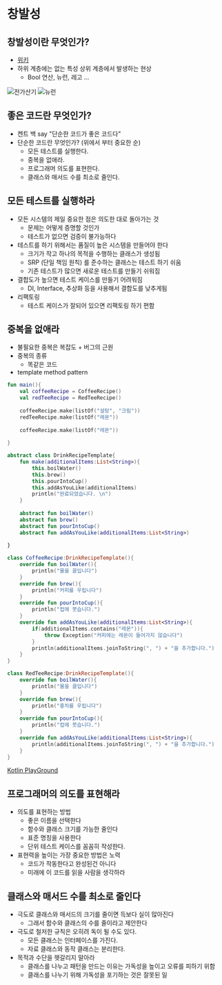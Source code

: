 # 창발성

## 창발성이란 무엇인가?

- [위키](https://ko.wikipedia.org/wiki/%EC%B0%BD%EB%B0%9C)
- 하위 계층에는 없는 특성 상위 계층에서 발생하는 현상
    - Bool 연산, 뉴런, 레고 ...
    
![전가산기](https://t1.daumcdn.net/cfile/tistory/235B935056E830D938)
![뉴런](http://study.zumst.com/upload/00-D22-91-12-05/1_2_a_%EB%89%B4%EB%9F%B0%EC%9D%98%20%EA%B5%AC%EC%A1%B0.jpg)
    

## 좋은 코드란 무엇인가?

- 켄트 백 say "단순한 코드가 좋은 코드다"
- 단순한 코드란 무엇인가? (위에서 부터 중요한 순)
    - 모든 테스트를 실행한다.
    - 중복을 없애라.
    - 프로그래머 의도를 표현한다.
    - 클래스와 매서드 수를 최소로 줄인다.

## 모든 테스트를 실행하라

- 모든 시스템의 제일 중요한 점은 의도한 대로 돌아가는 것
    - 문제는 어떻게 증명할 것인가
    - 테스트가 없으면 검증이 불가능하다
- 테스트를 하기 위해서는 품질이 높은 시스템을 만들어야 한다
    - 크기가 작고 하나의 목적을 수행하는 클래스가 생성됨
    - SRP (단일 책임 원칙) 를 준수하는 클래스는 테스트 하기 쉬움
    - 기존 테스트가 많으면 새로운 테스트를 만들기 쉬워짐
- 결합도가 높으면 테스트 케이스를 만들기 어려워짐
    - DI, Interface, 추상화 등을 사용해서 결합도를 낮추게됨
- 리팩토링
    - 테스트 케이스가 잘되어 있으면 리팩토링 하기 편함 

## 중복을 없애라

- 불필요한 중복은 복잡도 + 버그의 근원
- 중복의 종류
    - 똑같은 코드
- template method pattern

```kotlin
fun main(){
    val coffeeRecipe = CoffeeRecipe()
    val redTeeRecipe = RedTeeRecipe()
    
    coffeeRecipe.make(listOf("설탕", "크림"))
    redTeeRecipe.make(listOf("레몬"))
    
    coffeeRecipe.make(listOf("레몬"))
    
}

abstract class DrinkRecipeTemplate{
    fun make(additionalItems:List<String>){
        this.boilWater()
       	this.brew()
        this.pourIntoCup()
        this.addAsYouLike(additionalItems)
        println("완료되었습니다. \n")
    }
    
    abstract fun boilWater()
    abstract fun brew()
    abstract fun pourIntoCup()
    abstract fun addAsYouLike(additionalItems:List<String>)
    
}

class CoffeeRecipe:DrinkRecipeTemplate(){
	override fun boilWater(){
        println("물을 끓입니다")
    }
    override fun brew(){
        println("커피를 우립니다")
    }
    override fun pourIntoCup(){
        println("컵에 붓습니다.")
    }
    override fun addAsYouLike(additionalItems:List<String>){
        if(additionalItems.contains("레몬")){
            throw Exception("커피에는 레몬이 들어가지 않습니다")
        }
        println(additionalItems.joinToString(", ") + "을 추가합니다.")
    }
}

class RedTeeRecipe:DrinkRecipeTemplate(){
    override fun boilWater(){
        println("물을 끓입니다")
    }
    override fun brew(){
        println("홍차를 우립니다")
    }
    override fun pourIntoCup(){
        println("컵에 붓습니다.")
    }
    override fun addAsYouLike(additionalItems:List<String>){
        println(additionalItems.joinToString(", ") + "을 추가합니다.")
    }
}

```
[Kotlin PlayGround](https://pl.kotl.in/GhXSJic7_)

## 프로그래머의 의도를 표현해라

- 의도를 표현하는 방법
    - 좋은 이름을 선택한다
    - 함수와 클래스 크기를 가능한 줄인다
    - 표준 명칭을 사용한다
    - 단위 테스트 케이스를 꼼꼼히 작성한다.
- 표현력을 높이는 가장 중요한 방법은 노력
    - 코드가 작동한다고 완성된건 아니다
    - 미래에 이 코드를 읽을 사람을 생각하라

## 클래스와 매서드 수를 최소로 줄인다

- 극도로 클래스와 매서드의 크기를 줄이면 득보다 실이 많아진다
    - 그래서 함수와 클래스의 수를 줄이라고 제안한다
- 극도로 철저한 규칙은 오히려 독이 될 수도 있다.
    - 모든 클래스는 인터페이스를 가진다.
    - 자료 클래스와 동작 클래스는 분리한다.
- 목적과 수단을 헷갈리지 말아라
    - 클래스를 나누고 패턴을 만드는 이유는 가독성을 높이고 오류를 피하기 위함
    - 클래스를 나누기 위해 가독성을 포기하는 것은 잘못된 일
